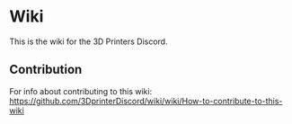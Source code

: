 # Wiki
This is the wiki for the 3D Printers Discord. 

## Contribution
For info about contributing to this wiki: https://github.com/3DprinterDiscord/wiki/wiki/How-to-contribute-to-this-wiki
